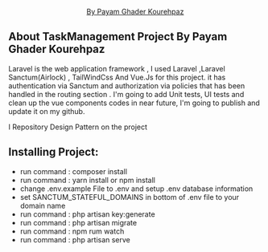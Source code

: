 <p align="center">
<a href="https://payam.pro">By Payam Ghader Kourehpaz</a>

</p>

## About TaskManagement Project By Payam Ghader Kourehpaz 

Laravel is the web application framework , I used Laravel ,Laravel Sanctum(Airlock) , TailWindCss And Vue.Js for this project.
it has authentication via Sanctum and authorization via policies that has been handled in the routing section .
I'm going to add Unit tests, UI tests and clean up the vue components codes in near future, I'm going to publish and update it on my github.

I Repository Design Pattern on the project

## Installing Project:

- run command : composer install
- run command : yarn install or npm install 
- change .env.example File to .env and setup .env database information
- set SANCTUM_STATEFUL_DOMAINS in bottom of .env file to your domain name
- run command : php artisan key:generate
- run command : php artisan migrate
- run command : npm rum watch
- run command : php artisan serve




